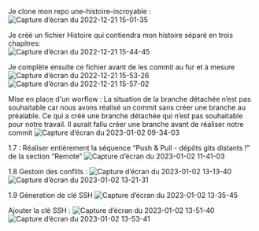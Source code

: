Je clone mon repo une-histoire-incroyable :
![Capture d’écran du 2022-12-21 15-01-35](https://user-images.githubusercontent.com/93312612/208924790-cf815ce7-5c00-4065-ac0f-ab5334d33f59.png)

Je créé un fichier Histoire qui contiendra mon histoire séparé en trois chapitres:   
![Capture d’écran du 2022-12-21 15-44-45](https://user-images.githubusercontent.com/93312612/208932342-26510228-9418-4ada-97f0-f1c5fbabfacb.png)
   
Je complète ensuite ce fichier avant de les commit au fur et à mesure
![Capture d’écran du 2022-12-21 15-53-26](https://user-images.githubusercontent.com/93312612/208934399-0971ed26-7de9-44b1-93f9-4941792a3d4e.png)
![Capture d’écran du 2022-12-21 15-57-02](https://user-images.githubusercontent.com/93312612/208934832-ff2c2363-5e56-4f56-a064-b91b9d3deed7.png)

Mise en place d'un worflow : 
La situation de la branche détachée n’est pas souhaitable car nous avons réalisé un commit sans créer une branche au préalable. Ce qui a créé une branche détachée qui n’est pas souhaitable pour notre travail. Il aurait fallu créer une branche avant de réaliser notre commit
![Capture d’écran du 2023-01-02 09-34-03](https://user-images.githubusercontent.com/93312612/210209345-843e0bae-0870-4d37-96c9-b33c65aa11bf.png)

1.7 : Réaliser entièrement la séquence “Push & Pull - dépôts gits distants !” de la section “Remote”
![Capture d’écran du 2023-01-02 11-41-03](https://user-images.githubusercontent.com/93312612/210220913-58800521-1d92-49e9-9371-a1d1ff20ff7d.png)

1.8 Gestoin des conflits : 
![Capture d’écran du 2023-01-02 13-13-40](https://user-images.githubusercontent.com/93312612/210230512-153cee3d-c4db-4582-870e-68da036dda4f.png)
![Capture d’écran du 2023-01-02 13-21-31](https://user-images.githubusercontent.com/93312612/210230575-870a9767-ee95-423f-80cc-9c7ca70dd474.png)

1.9  Géneration de clé SSH
![Capture d’écran du 2023-01-02 13-35-45](https://user-images.githubusercontent.com/93312612/210232187-f26f8ec4-d1bc-4386-973c-3d63293460fd.png)

Ajouter la clé SSH : 
![Capture d’écran du 2023-01-02 13-51-40](https://user-images.githubusercontent.com/93312612/210233927-2e74ed95-c62d-45e7-bcbb-efa153b909c4.png)
![Capture d’écran du 2023-01-02 13-53-41](https://user-images.githubusercontent.com/93312612/210234049-5ef9ed7d-ddec-4ad7-8f42-24bab619bd20.png)
